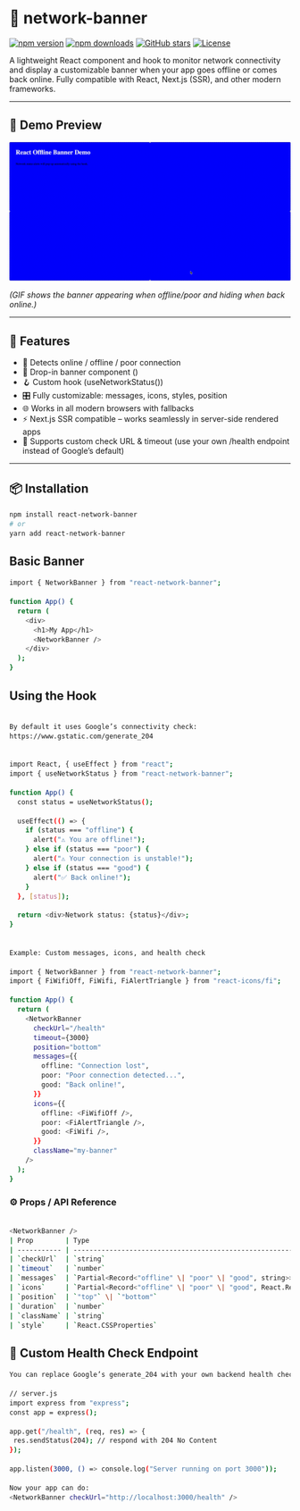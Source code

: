 # 📡 network-banner

[![npm version](https://img.shields.io/npm/v/react-network-banner?color=blue)](https://www.npmjs.com/package/react-network-banner)
[![npm downloads](https://img.shields.io/npm/dm/react-network-banner.svg?color=brightgreen)](https://www.npmjs.com/package/react-network-banner)
[![GitHub stars](https://img.shields.io/github/stars/al-waheed/react-network-banner?style=social)](https://github.com/al-waheed/react-network-banner)
[![License](https://img.shields.io/npm/l/react-network-banner?color=blue)](https://github.com/al-waheed/react-network-banner/blob/master/LICENSE)


A lightweight React component and hook to monitor network connectivity and display a customizable banner when your app goes offline or comes back online. Fully compatible with React, Next.js (SSR), and other modern frameworks.

---

## 🎥 Demo Preview

![Demo](https://raw.githubusercontent.com/al-waheed/react-network-banner/master/demo/demo-app/demo-banner.gif)

_(GIF shows the banner appearing when offline/poor and hiding when back online.)_

---

## 🚀 Features

- 📶 Detects online / offline / poor connection
- 🧩 Drop-in banner component (<NetworkBanner />)
- 🪝 Custom hook (useNetworkStatus())
- 🎛️ Fully customizable: messages, icons, styles, position
- 🌐 Works in all modern browsers with fallbacks
- ⚡ Next.js SSR compatible – works seamlessly in server-side rendered apps
- 🔧 Supports custom check URL & timeout (use your own /health endpoint instead of Google’s default)

---

## 📦 Installation

```bash
npm install react-network-banner
# or
yarn add react-network-banner

```

## Basic Banner

```bash
import { NetworkBanner } from "react-network-banner";

function App() {
  return (
    <div>
      <h1>My App</h1>
      <NetworkBanner />
    </div>
  );
}
```

## Using the Hook

```bash

By default it uses Google’s connectivity check:
https://www.gstatic.com/generate_204


import React, { useEffect } from "react";
import { useNetworkStatus } from "react-network-banner";

function App() {
  const status = useNetworkStatus();

  useEffect(() => {
    if (status === "offline") {
      alert("⚠️ You are offline!");
    } else if (status === "poor") {
      alert("⚠️ Your connection is unstable!");
    } else if (status === "good") {
      alert("✅ Back online!");
    }
  }, [status]);

  return <div>Network status: {status}</div>;
}


Example: Custom messages, icons, and health check

import { NetworkBanner } from "react-network-banner";
import { FiWifiOff, FiWifi, FiAlertTriangle } from "react-icons/fi";

function App() {
  return (
    <NetworkBanner
      checkUrl="/health"
      timeout={3000}
      position="bottom"
      messages={{
        offline: "Connection lost",
        poor: "Poor connection detected...",
        good: "Back online!",
      }}
      icons={{
        offline: <FiWifiOff />,
        poor: <FiAlertTriangle />,
        good: <FiWifi />,
      }}
      className="my-banner"
    />
  );
}

```


### ⚙️ Props / API Reference

```bash

<NetworkBanner /> 
| Prop        | Type                                                              | Default                                  | Description                                                                                  |
| ----------- | ----------------------------------------------------------------- | ---------------------------------------- | -------------------------------------------------------------------------------------------- |
| `checkUrl`  | `string`                                                          | `"https://www.gstatic.com/generate_204"` | Endpoint used to verify real connectivity. Can be replaced with your own `/health` endpoint. |
| `timeout`   | `number`                                                          | `5000`                                   | Timeout (ms) for connectivity check.                                                         |
| `messages`  | `Partial<Record<"offline" \| "poor" \| "good", string>>`          | See below                                | Custom text messages for each state.                                                         |
| `icons`     | `Partial<Record<"offline" \| "poor" \| "good", React.ReactNode>>` | Wi-Fi icons                              | Custom icons for each state.                                                                 |
| `position`  | `"top"` \| `"bottom"`                                             | `"top"`                                  | Banner placement.                                                                            |
| `duration`  | `number`                                                          | `3000`                                   | How long the “back online” banner stays visible (ms).                                        |
| `className` | `string`                                                          | `""`                                     | Custom CSS classes.                                                                          |
| `style`     | `React.CSSProperties`                                             | `{}`                                     | Inline styles.                                                                               |

```

 ## 🔧 Custom Health Check Endpoint

 ```bash 
You can replace Google’s generate_204 with your own backend health check.

// server.js
import express from "express";
const app = express();

app.get("/health", (req, res) => {
  res.sendStatus(204); // respond with 204 No Content
});

app.listen(3000, () => console.log("Server running on port 3000"));

Now your app can do:
<NetworkBanner checkUrl="http://localhost:3000/health" />
```
